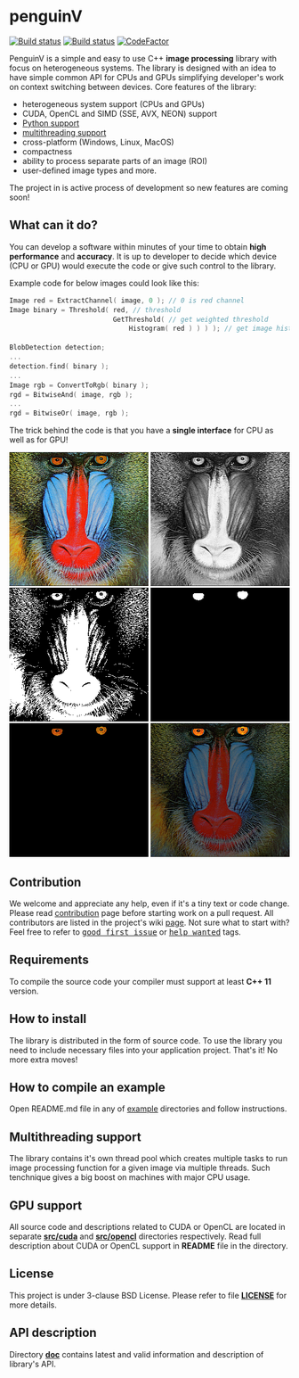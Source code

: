 penguinV
======
 [![Build status](https://travis-ci.org/ihhub/penguinV.svg?branch=master)](https://travis-ci.org/ihhub/penguinV) [![Build status](https://ci.appveyor.com/api/projects/status/g4a42ac5ktra8utq/branch/master?svg=true)](https://ci.appveyor.com/project/ihhub/penguinv/branch/master) [![CodeFactor](https://www.codefactor.io/repository/github/ihhub/penguinv/badge)](https://www.codefactor.io/repository/github/ihhub/penguinv)

PenguinV is a simple and easy to use C++ **image processing** library with focus on heterogeneous systems. The library is designed with an idea to have simple common API for CPUs and GPUs simplifying developer's work on context switching between devices. Core features of the library:

- heterogeneous system support (CPUs and GPUs)
- CUDA, OpenCL and SIMD (SSE, AVX, NEON) support
- [Python support](https://github.com/ihhub/penguinV/tree/master/src/python)
- [multithreading support](#multithreading-support)
- cross-platform (Windows, Linux, MacOS)
- compactness
- ability to process separate parts of an image (ROI)
- user-defined image types and more.

The project in is active process of development so new features are coming soon!

What can it do?
---------------------------
You can develop a software within minutes of your time to obtain **high performance** and **accuracy**. It is up to developer to decide which device (CPU or GPU) would execute the code or give such control to the library.

Example code for below images could look like this:
```cpp
Image red = ExtractChannel( image, 0 ); // 0 is red channel
Image binary = Threshold( red, // threshold
                          GetThreshold( // get weighted threshold
                              Histogram( red ) ) ) ); // get image histogram

BlobDetection detection;
...
detection.find( binary );
...
Image rgb = ConvertToRgb( binary );
rgd = BitwiseAnd( image, rgb );
...
rgd = BitwiseOr( image, rgb );
```

The trick behind the code is that you have a **single interface** for CPU as well as for GPU!

![one](https://github.com/ihhub/penguinV/blob/readme_changes/data/readme/1_original.png) ![two](https://github.com/ihhub/penguinV/blob/readme_changes/data/readme/2_red_channel.png) ![three](https://github.com/ihhub/penguinV/blob/readme_changes/data/readme/3_red_threshold.png) ![four](https://github.com/ihhub/penguinV/blob/readme_changes/data/readme/4_blob.png)
![five](https://github.com/ihhub/penguinV/blob/readme_changes/data/readme/5_logical_and.png) ![six](https://github.com/ihhub/penguinV/blob/readme_changes/data/readme/6_result.png)

Contribution
---------------------------
We welcome and appreciate any help, even if it's a tiny text or code change. Please read [contribution](https://github.com/ihhub/penguinV/blob/master/CONTRIBUTING.md) page before starting work on a pull request. All contributors are listed in the project's wiki [page](https://github.com/ihhub/penguinV/wiki/Contributors). 
Not sure what to start with? Feel free to refer to <kbd>[good first issue](https://github.com/ihhub/penguinV/issues?q=is%3Aissue+is%3Aopen+label%3A%22good+first+issue%22)</kbd> or <kbd>[help wanted](https://github.com/ihhub/penguinV/issues?q=is%3Aissue+is%3Aopen+label%3A%22help+wanted%22)</kbd> tags.

Requirements
---------------------------
To compile the source code your compiler must support at least **C++ 11** version.

How to install
---------------------------
The library is distributed in the form of source code. To use the library you need to include necessary files into your application project. That's it! No more extra moves!

How to compile an example
---------------------------
Open README.md file in any of [example](https://github.com/ihhub/penguinV/tree/master/examples) directories and follow instructions.

Multithreading support
---------------------------
The library contains it's own thread pool which creates multiple tasks to run image processing function for a given image via multiple threads. Such tenchnique gives a big boost on machines with major CPU usage.

GPU support
---------------------------
All source code and descriptions related to CUDA or OpenCL are located in separate [**src/cuda**](https://github.com/ihhub/penguinV/tree/master/src/cuda) and [**src/opencl**](https://github.com/ihhub/penguinV/tree/master/src/opencl) directories respectively. Read full description about CUDA or OpenCL support in **README** file in the directory.

License
---------------------------
This project is under 3-clause BSD License. Please refer to file [**LICENSE**](https://github.com/ihhub/penguinV/blob/master/LICENSE) for more details.

API description
---------------------------
Directory [**doc**](https://github.com/ihhub/penguinV/tree/master/doc) contains latest and valid information and description of library's API.
